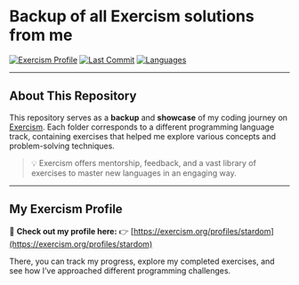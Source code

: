 # Backup of all Exercism solutions from me

[![Exercism Profile](https://img.shields.io/badge/Exercism-stardom-blueviolet?logo=exercism)](https://exercism.org/profiles/stardom)
[![Last Commit](https://img.shields.io/github/last-commit/enzo-bot/exercism)](https://github.com/enzo-bot/exercism/commits/main)
[![Languages](https://img.shields.io/github/languages/count/enzo-bot/exercism?color=brightgreen)](https://github.com/enzo-bot/exercism)

---

## About This Repository

This repository serves as a **backup** and **showcase** of my coding journey on [Exercism](https://exercism.org/profiles/stardom).
Each folder corresponds to a different programming language track, containing exercises that helped me explore various concepts and problem-solving techniques.

> 💡 Exercism offers mentorship, feedback, and a vast library of exercises to master new languages in an engaging way.

---

## My Exercism Profile

🔗 **Check out my profile here:**
👉 [https://exercism.org/profiles/stardom](https://exercism.org/profiles/stardom)

There, you can track my progress, explore my completed exercises, and see how I’ve approached different programming challenges.
